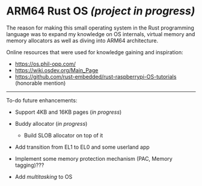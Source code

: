 # ARM64 Rust OS *(project in progress)*

The reason for making this small operating system in the Rust programming language was to expand my knowledge on OS internals, virtual memory and memory allocators as well as diving into ARM64 architecture.

Online resources that were used for knowledge gaining and inspiration:
- https://os.phil-opp.com/
- https://wiki.osdev.org/Main_Page
- https://github.com/rust-embedded/rust-raspberrypi-OS-tutorials (honorable mention)

***

To-do future enhancements:
- Support 4KB and 16KB pages (*in progress*)
- Buddy allocator (*in progress*)
  - Build SLOB allocator on top of it
 
- Add transition from EL1 to EL0 and some userland app
- Implement some memory protection mechanism (PAC, Memory tagging)???
- Add *multitasking* to OS
